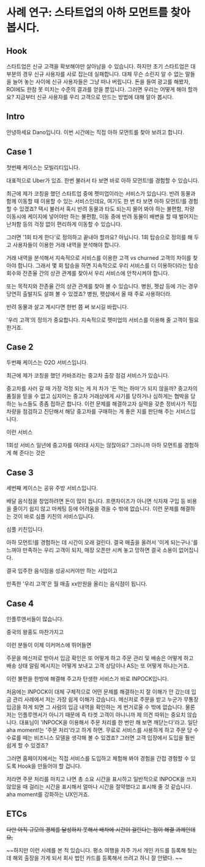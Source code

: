 # 사례 연구: 스타트업의 아하 모먼트를 찾아 봅시다.

## Hook
스타트업은 신규 고객을 확보해야만 살아남을 수 있습니다. 하지만 초기 스타트업은 대부분의 경우 신규 사용자를 사로 잡는데 실패합니다. 대체 무슨 소린지 알 수 없는 말들을 늘어 놓는 사이에 신규 사용자들은 그냥 떠나 버립니다. 돈을 들여 광고를 해봤자, ROI에도 한참 못 미치는 수준의 결과를 얻을 뿐입니다. 그러면 우리는 어떻게 해야 할까요? 지금부터 신규 사용자를 우리 고객으로 만드는 방법에 대해 알아 봅시다.

## Intro
안녕하세요 Dano입니다. 이번 시간에는 직접 아하 모먼트를 찾아 보려고 합니다.


## Case 1
첫번째 케이스는 모빌리티입니다.

대표적으로 Uber가 있죠. 한번 불러서 타 보면 바로 아하 모먼트!를 경험할 수 있습니다.

최근에 제가 코칭을 했던 스타트업 중에 펫미업이라는 서비스가 있습니다. 반려 동물과 함께 이동할 때 이용할 수 있는 서비스인데요,
여기도 한 번 타 보면 아하 모먼트!를 경험할 수 있겠죠? 택시 불러서 혹시 반려 동물과 타도 되는지 물어 봐야 하는 불편함, 차량 이동시에 케이지에 넣어야만 하는 불편함, 이동 중에 반려 동물이 배변을 할 때 벌어지는 난처함 등의 걱정 없이 편리하게 이동할 수 있습니다. 

그러면 '1회 타게 한다'로 정의하고 끝내야 할까요? 아닙니다. 1회 탑승으로 정의를 해 두고 사용자들이 이용한 거래 내역을 분석해야 합니다.

거래 내역을 분석해서 지속적으로 서비스를 이용한 고객 vs churned 고객의 차이를 찾아야 합니다.
그래서 몇 회 탑승을 하면 지속적으로 우리 서비스를 더 이용하더라는 
탑승 회수와 잔존율 간의 상관 관계를 찾아서 우리 서비스에 안착시켜야 합니다.

또는 목적지와 잔존율 간의 상관 관계를 찾아 볼 수 있습니다. 병원, 펫샵 등에 가는 경우
당연히 출발지도 살펴 볼 수 있겠죠? 병원, 펫샵에서 올 때 주로 사용하더라.

반려 동물과 살고 계시다면 한번 쯤 써 보시길 바랍니다.

'우리 고객'의 정의가 중요합니다.
지속적으로 펫미업의 서비스를 이용해 줄 고객이 필요한거죠.


## Case 2
두번째 케이스는 O2O 서비스입니다.

최근에 제가 코칭을 했던 카바조라는 중고차 출장 점검 서비스가 있습니다.

중고차를 사러 갈 때 가장 걱정 되는 게 저 차가 '돈 먹는 하마'가 되지 않을까? 중고차의 품질을 믿을 수 없고 심지어는 중고차 거래상에게 사기를 당하거나 심하게는 협박을 당하는 뉴스들도 종좀 접하곤 합니다. 이런 문제를 해결하고자 실력을 갖춘 정비사가 직접 차량을 점검하고 진단해서 해당 중고차를 구매하는 게 좋은 지를 판단해 주는 서비스입니다.

이런 서비스

1회성 서비스
일년에 중고차를 여러대 사지는 않잖아요? 그러니까 아하 모먼트를 경험하게 해 준다는 것은 



## Case 3
세번째 케이스는 공유 주방 서비스입니다.

배달 음식점을 창업하려면 돈이 많이 듭니다. 프랜차이즈가 아니면 식자재 구입 등 비용을 줄이기 쉽지 않고 마케팅 등에 어려움을 겪을 수 밖에 없습니다. 이런 문제를 해결하는 것이 바로 심플 키친의 서비스입니다.

심플 키친입니다.

아하 모먼트!를 경험하는 데 시간이 오래 걸린다.
결국 매출을 올려서 '이게 되는구나.'를 느껴야 만족하는 우리 고객이 되지, 매장 오픈만 시켜 놓고 망하면 결국 소용이 없어집니다.

결국 입주한 음식점을 성공시커야만 하는 사업이고

만족한 '우리 고객'은 월 매출 xx만원을 올리는 음식점이 됩니다.


## Case 4
인플루엔서들이 많습니다.

중국의 왕홍도 마찬가지고

이런 분들이 이제 이커머스에 뛰어들면 

주문을 메신저로 받아서 입금 확인은 또 어떻게 하고 주문 관리 및 배송은 어떻게 하고 배송 상태 알림 메시지는 어떻게 보내고 고객 상담이나 AS는 또 어떻게 하냐는거죠.

이런 불편을 한방에 해결해 주고자 탄생한 서비스가 바로 INPOCK입니다.

처음에는 INPOCK이 대체 구체적으로 어떤 문제를 해결하는지 잘 이해가 안 갔는데 입금 관리 사례에서 저는 가장 쉽게 이해가 갔습니다. 메신저로 주문을 받고 누군가 무통장 입금을 하게 되면 그 사람의 입금 내역을 확인하는 게 번거로울 수 밖에 없습니다. 물론 저는 인플루엔서가 아니기 때문에 즉 타겟 고객이 아니니까 제 의견 따위는 중요치 않습니다. 
대표님이 'INPOCK을 이용해서 주문 처리를 한 번만 해 보면 깨닫는다'라고. 일단 aha moment!는 '주문 처리'라고 하게 하면. 무료로 서비스를 사용하게 하고 주문 당 수수료를 떼는 비즈니스 모델을 생각해 볼 수 있겠죠? 그러면 고객 입장에서 도입을 훨씬 쉽게 할 수 있겠죠?

그러면 홈페이지에서는 직접 서비스를 도입하고 체험해 봐야 경험을 간접 경험할 수 있도록 Hook을 만들어야 할 겁니다.

저라면 주문 처리를 마치고 나면 총 소요 시간을 표시하고 일반적으로 INPOCK을 쓰지 않았을 때 걸리는 시간을 표시해서 얼마나 시간을 절약했다고 표시해 줄 것 같습니다. aha moment를 강화하는 UX인거죠.
 







## ETCs



~~다만 아직 규모의 경제를 달성하지 못해서 배차에 시간이 걸린다는 점이 해결 과제인데요,~~



~~하지만 이런 사례를 본 적 있습니다. 평소 여행을 자주 가서 개인 카드를 등록해 뒀는데 해외 출장을 가게 되서 회사 법인 카드를 등록해서 쓰려고 하니 잘 안됐다.
~~